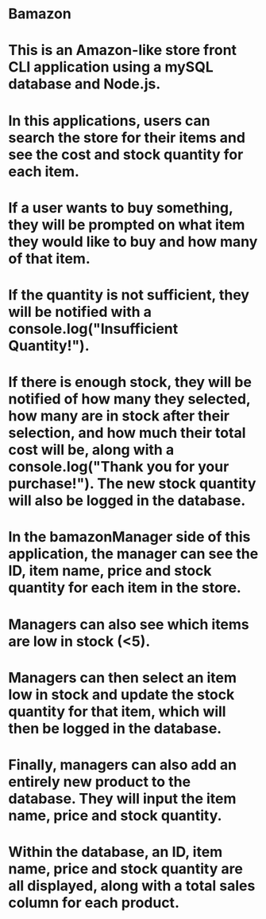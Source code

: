 # Bamazon

# This is an Amazon-like store front CLI application using a mySQL database and Node.js.

# In this applications, users can search the store for their items and see the cost and stock quantity for each item.

# If a user wants to buy something, they will be prompted on what item they would like to buy and how many of that item.

# If the quantity is not sufficient, they will be notified with a console.log("Insufficient Quantity!").

# If there is enough stock, they will be notified of how many they selected, how many are in stock after their selection, and how much their total cost will be, along with a console.log("Thank you for your purchase!"). The new stock quantity will also be logged in the database.

# In the bamazonManager side of this application, the manager can see the ID, item name, price and stock quantity for each item in the store.

# Managers can also see which items are low in stock (<5).

# Managers can then select an item low in stock and update the stock quantity for that item, which will then be logged in the database.

# Finally, managers can also add an entirely new product to the database. They will input the item name, price and stock quantity.

# Within the database, an ID, item name, price and stock quantity are all displayed, along with a total sales column for each product.